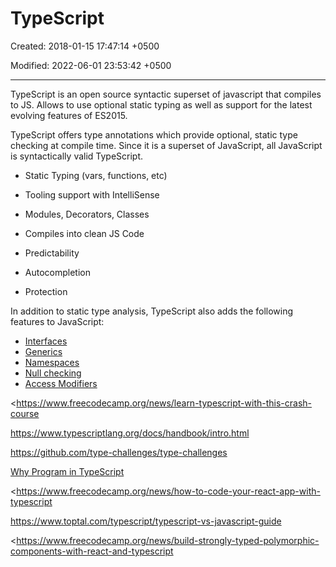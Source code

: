 # TypeScript

Created: 2018-01-15 17:47:14 +0500

Modified: 2022-06-01 23:53:42 +0500

---

TypeScript is an open source syntactic superset of javascript that compiles to JS. Allows to use optional static typing as well as support for the latest evolving features of ES2015.



TypeScript offers type annotations which provide optional, static type checking at compile time. Since it is a superset of JavaScript, all JavaScript is syntactically valid TypeScript.


-   Static Typing (vars, functions, etc)
-   Tooling support with IntelliSense
-   Modules, Decorators, Classes
-   Compiles into clean JS Code


-   Predictability
-   Autocompletion
-   Protection



In addition to static type analysis, TypeScript also adds the following features to JavaScript:
-   [Interfaces](https://www.typescriptlang.org/docs/handbook/interfaces.html)
-   [Generics](https://www.typescriptlang.org/docs/handbook/generics.html)
-   [Namespaces](https://www.typescriptlang.org/docs/handbook/namespaces.html)
-   [Null checking](https://www.typescriptlang.org/docs/handbook/release-notes/typescript-2-0.html)
-   [Access Modifiers](https://www.typescriptlang.org/docs/handbook/classes.html)



<https://www.freecodecamp.org/news/learn-typescript-with-this-crash-course

<https://www.typescriptlang.org/docs/handbook/intro.html>

<https://github.com/type-challenges/type-challenges>

[Why Program in TypeScript](https://youtu.be/x6Gtxb4PoUw)

<https://www.freecodecamp.org/news/how-to-code-your-react-app-with-typescript



<https://www.toptal.com/typescript/typescript-vs-javascript-guide>

<https://www.freecodecamp.org/news/build-strongly-typed-polymorphic-components-with-react-and-typescript
